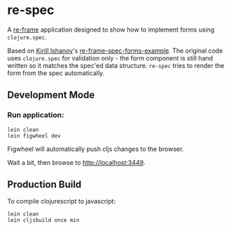 # re-spec

A [re-frame](https://github.com/Day8/re-frame) application designed to show how to implement forms using `clojure.spec`.

Based on [Kirill Ishanov](https://github.com/kishanov)'s [re-frame-spec-forms-example](https://github.com/kishanov/re-frame-spec-forms-example). The original code uses `clojure.spec` for validation only - the form component is still hand written so it matches the spec'ed data structure. `re-spec` tries to render the form from the spec automatically.


## Development Mode

### Run application:

```
lein clean
lein figwheel dev
```

Figwheel will automatically push cljs changes to the browser.

Wait a bit, then browse to [http://localhost:3449](http://localhost:3449).

## Production Build


To compile clojurescript to javascript:

```
lein clean
lein cljsbuild once min
```
